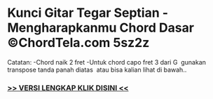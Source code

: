 
 # Kunci Gitar Tegar Septian - Mengharapkanmu Chord Dasar ©ChordTela.com 5sz2z


Catatan: -Chord naik 2 fret -Untuk chord capo fret 3 dari G  gunakan transpose tanda panah diatas  atau bisa kalian lihat di bawah..

###  <a href="https://shortlighzx.web.app?sq=Kunci Gitar Tegar Septian - Mengharapkanmu Chord Dasar ©ChordTela.com"> >> VERSI LENGKAP KLIK DISINI << </a>
